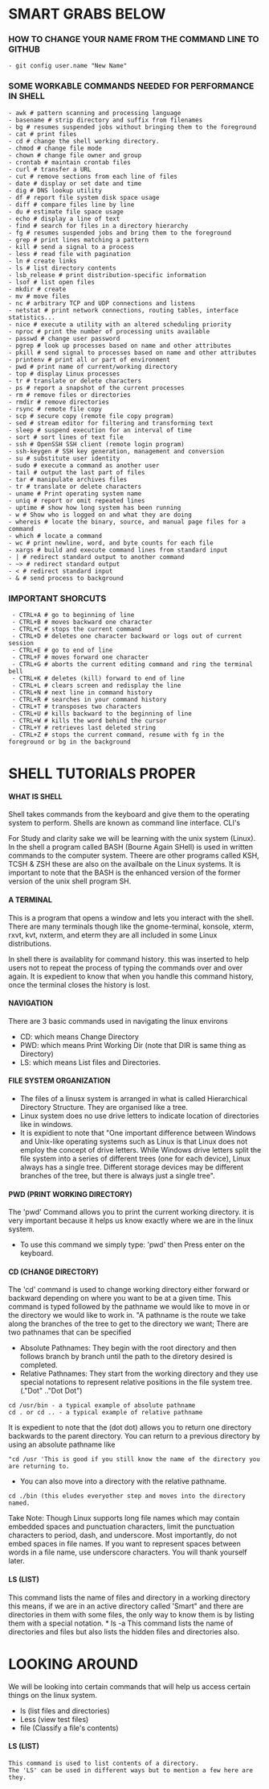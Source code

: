# SMART GRABS BELOW
### HOW TO CHANGE YOUR NAME FROM THE COMMAND LINE TO GITHUB
```
- git config user.name "New Name"
```
### SOME WORKABLE COMMANDS NEEDED FOR PERFORMANCE IN SHELL
```
- awk # pattern scanning and processing language
- basename # strip directory and suffix from filenames
- bg # resumes suspended jobs without bringing them to the foreground
- cat # print files
- cd # change the shell working directory.
- chmod # change file mode
- chown # change file owner and group
- crontab # maintain crontab files
- curl # transfer a URL
- cut # remove sections from each line of files
- date # display or set date and time
- dig # DNS lookup utility
- df # report file system disk space usage
- diff # compare files line by line
- du # estimate file space usage
- echo # display a line of text
- find # search for files in a directory hierarchy
- fg # resumes suspended jobs and bring them to the foreground
- grep # print lines matching a pattern
- kill # send a signal to a process
- less # read file with pagination
- ln # create links
- ls # list directory contents
- lsb_release # print distribution-specific information
- lsof # list open files
- mkdir # create
- mv # move files
- nc # arbitrary TCP and UDP connections and listens
- netstat # print network connections, routing tables, interface statistics...
- nice # execute a utility with an altered scheduling priority
- nproc # print the number of processing units available
- passwd # change user password
- pgrep # look up processes based on name and other attributes
- pkill # send signal to processes based on name and other attributes
- printenv # print all or part of environment
- pwd # print name of current/working directory
- top # display Linux processes
- tr # translate or delete characters
- ps # report a snapshot of the current processes
- rm # remove files or directories
- rmdir # remove directories
- rsync # remote file copy
- scp # secure copy (remote file copy program)
- sed # stream editor for filtering and transforming text
- sleep # suspend execution for an interval of time
- sort # sort lines of text file
- ssh # OpenSSH SSH client (remote login program)
- ssh-keygen # SSH key generation, management and conversion
- su # substitute user identity
- sudo # execute a command as another user
- tail # output the last part of files
- tar # manipulate archives files
- tr # translate or delete characters
- uname # Print operating system name
- uniq # report or omit repeated lines
- uptime # show how long system has been running
- w # Show who is logged on and what they are doing
- whereis # locate the binary, source, and manual page files for a command
- which # locate a command
- wc # print newline, word, and byte counts for each file
- xargs # build and execute command lines from standard input
- | # redirect standard output to another command
- ~> # redirect standard output
- < # redirect standard input
- & # send process to background
```
### IMPORTANT SHORCUTS
```
 - CTRL+A # go to beginning of line
 - CTRL+B # moves backward one character
 - CTRL+C # stops the current command
 - CTRL+D # deletes one character backward or logs out of current session
 - CTRL+E # go to end of line
 - CTRL+F # moves forward one character
 - CTRL+G # aborts the current editing command and ring the terminal bell
 - CTRL+K # deletes (kill) forward to end of line
 - CTRL+L # clears screen and redisplay the line
 - CTRL+N # next line in command history
 - CTRL+R # searches in your command history
 - CTRL+T # transposes two characters
 - CTRL+U # kills backward to the beginning of line
 - CTRL+W # kills the word behind the cursor
 - CTRL+Y # retrieves last deleted string
 - CTRL+Z # stops the current command, resume with fg in the foreground or bg in the background
```
# SHELL TUTORIALS PROPER
#### WHAT IS SHELL
Shell takes commands from the keyboard and give them to the operating system to perform. Shells are known as command line interface. CLI's

For Study and clarity sake we will be learning with the unix system (Linux). In the shell a program called BASH (Bourne Again SHell) is used in written commands to the computer system. Theere are other programs called KSH, TCSH & ZSH these are also on the availbale on the Linux systems. It is important to note that the BASH is the enhanced version of the former version of the unix shell program SH.

#### A TERMINAL
This is a program that opens a window and lets you interact with the shell. There are many terminals though like the gnome-terminal, konsole, xterm, rxvt, kvt, nxterm, and eterm they are all included in some Linux distributions.

In shell there is availablity for command history. this was inserted to help users not to repeat the process of typing the commands over and over again. It is expedient to know that when you handle this command history, once the terminal closes the history is lost.

#### NAVIGATION
There are 3 basic commands used in navigating the linux environs
- CD: which means Change Directory
- PWD: which means Print Working Dir (note that DIR is same thing as Directory)
- LS: which means List files and Directories.

#### FILE SYSTEM ORGANIZATION
* The files of a linusx system is arranged in what is called Hierarchical Directory Structure. They are organised like a tree.
* Linux system does no use drive letters to indicate location of directories like in windows.
* It is expidient to note that "One important difference between Windows and Unix-like operating systems such as Linux is that Linux does not employ the concept of drive letters. While Windows drive letters split the file system into a series of different trees (one for each device), Linux always has a single tree. Different storage devices may be different branches of the tree, but there is always just a single tree".

#### PWD (PRINT WORKING DIRECTORY)
The 'pwd' Command allows you to print the current working directory. it is very important because it helps us know exactly where we are in the linux system.
  * To use this command we simply type: 'pwd' then Press enter on the keyboard.

#### CD (CHANGE DIRECTORY)
The 'cd' command is used to change working directory either forward or backward depending on where you want to be at a given time.
This command is typed followed by the pathname we would like to move in or the directory we would like to work in.
"A pathname is the route we take along the branches of the tree to get to the directory we want; There are two pathnames that can be specified
* Absolute Pathnames: They begin with the root directory and then follows branch by branch until the path to the diretory desired is completed.
* Relative Pathnames: They start from the working directory and they use special notations to represent relative positions in the file system tree. (."Dot" .."Dot Dot")
```
cd /usr/bin - a typical example of absolute pathname
cd . or cd .. - a typical example of relative pathname
```
It is expedient to note that the (dot dot) allows you to return one directory backwards to the parent directory. You can return to a previous directory by using an absolute pathname like
```
"cd /usr 'This is good if you still know the name of the directory you are returning to.
```
* You can also move into a directory with the relative pathname.
```
cd ./bin (this eludes everyother step and moves into the directory named.
```
Take Note: Though Linux supports long file names which may contain embedded spaces and punctuation characters, limit the punctuation characters to period, dash, and underscore. Most importantly, do not embed spaces in file names. If you want to represent spaces between words in a file name, use underscore characters. You will thank yourself later.
#### LS (LIST)
This command lists the name of files and directory in a working directory this means, if we are in an active directory called 'Smart" and there are directories in them with some files, the only way to know them is by listing them with a special notation.
	* ls -a
This command lists the name of directories and files but also lists the hidden files and directories also.
# LOOKING AROUND
We will be looking into certain commands that will help us access certain things on the linux system.
* ls (list files and directories)
* Less (view test files)
* file (Classify a file's contents)

#### LS (LIST)
```
This command is used to list contents of a directory.
The 'LS' can be used in different ways but to mention a few here are they.
